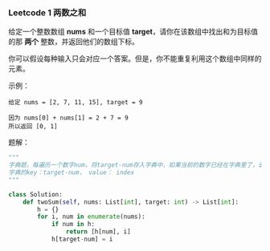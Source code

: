 ### Leetcode 1 两数之和

给定一个整数数组 **nums** 和一个目标值 **target**，请你在该数组中找出和为目标值的那 **两个** 整数，并返回他们的数组下标。

你可以假设每种输入只会对应一个答案。但是，你不能重复利用这个数组中同样的元素。

示例：

~~~
给定 nums = [2, 7, 11, 15], target = 9

因为 nums[0] + nums[1] = 2 + 7 = 9
所以返回 [0, 1]
~~~

题解：

~~~python
"""
字典题，每遍历一个数字num，将target-num存入字典中，如果当前的数字已经在字典里了，说明可以凑够一对target。
字典的key：target-num， value： index
"""

class Solution:
    def twoSum(self, nums: List[int], target: int) -> List[int]:
        h = {}
        for i, num in enumerate(nums):
            if num in h:
                return [h[num], i]
            h[target-num] = i

~~~





